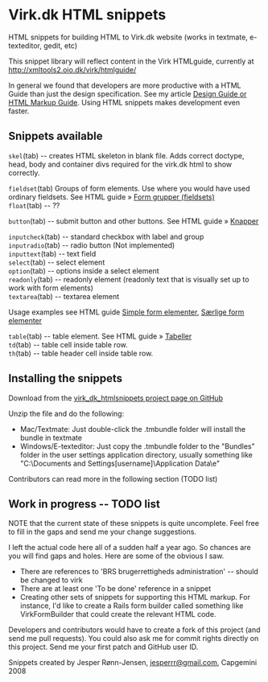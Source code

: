 Virk.dk HTML snippets
============

HTML snippets for building HTML to Virk.dk website (works in textmate, e-texteditor, gedit, etc)

This snippet library will reflect content in the Virk HTMLguide, currently 
at http://xmltools2.oio.dk/virk/htmlguide/

In general we found that developers are more productive with a HTML Guide than just the design specification. See my article [Design Guide or HTML Markup Guide](http://justaddwater.dk/2008/02/08/design-guide-or-html-markup-guide/). Using HTML snippets makes development even faster.

Snippets available
------------------

`skel`(tab) -- creates HTML skeleton in blank file. Adds correct doctype, head, body and container divs required for the virk.dk html to show correctly.

`fieldset`(tab)   Groups of form elements. Use where you would have used ordinary fieldsets. 
See HTML guide &raquo; [Form grupper (fieldsets)](http://xmltools2.oio.dk/virk/htmlguide/form-fieldset.html)  
`float`(tab) -- ??

`button`(tab) -- submit button and other buttons. See HTML guide &raquo;
 [Knapper](http://xmltools2.oio.dk/virk/htmlguide/buttons.html)
 
`inputcheck`(tab) -- standard checkbox with label and group     
`inputradio`(tab) -- radio button (Not implemented)  
`inputtext`(tab) -- text field   
`select`(tab) -- select element    
`option`(tab) -- options inside a select element  
`readonly`(tab) -- readonly element (readonly text that is visually set up to work with form elements)  
`textarea`(tab) -- textarea element

Usage examples see HTML guide [Simple form elementer](http://xmltools2.oio.dk/virk/htmlguide/form-simple.html),
 [Særlige form elementer](http://xmltools2.oio.dk/virk/htmlguide/form-special.html)  

`table`(tab) -- table element. See HTML guide &raquo; [Tabeller](http://xmltools2.oio.dk/virk/htmlguide/tables.html)  
`td`(tab) -- table cell inside table row.  
`th`(tab) -- table header cell inside table row.


Installing the snippets
-----------------------

Download from the  [virk\_dk\_htmlsnippets project page on GitHub](http://github.com/jesperronn/virk_dk_htmlsnippets/tree/master) 

Unzip the file and do the following:

 * Mac/Textmate: Just double-click the .tmbundle folder will install the bundle in textmate
 * Windows/E-texteditor: Just copy the .tmbundle folder to the "Bundles" folder in the user 
   settings application directory, usually something like 
   "C:\Documents and Settings\[username]\Application Data\e" 

Contributors can read more in the following section (TODO list)

Work in progress -- TODO list
-----------------------------

NOTE that the current state of these snippets is quite uncomplete.
Feel free to fill in the gaps and send me your change suggestions.

I left the actual code here all of a sudden half a year ago. So chances are you will find gaps and holes. Here are some of the obvious I saw.

* There are references to 'BRS brugerrettigheds administration' -- should be changed to virk
* There are at least one 'To be done' reference in a snippet
* Creating other sets of snippets for supporting this HTML markup. For instance, I'd like to create a Rails form builder called something like VirkFormBuilder that could create the relevant HTML code.

Developers and contributors would have to create a fork of this project (and send me pull requests). You could also ask me for commit rights directly on this project. Send me your first patch and GitHub user ID.

Snippets created by Jesper Rønn-Jensen, jesperrr@gmail.com, Capgemini 2008